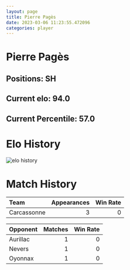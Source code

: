```yaml
---  
layout: page  
title: Pierre Pagès  
date: 2023-03-06 11:23:55.472096  
categories: player  
---
```

# Pierre Pagès

## Positions: SH

## Current elo: 94.0

## Current Percentile: 57.0

# Elo History


![elo history](history_PierrePagès.png)
# Match History


| Team        |   Appearances |   Win Rate |
|:------------|--------------:|-----------:|
| Carcassonne |             3 |          0 |

| Opponent   |   Matches |   Win Rate |
|:-----------|----------:|-----------:|
| Aurillac   |         1 |          0 |
| Nevers     |         1 |          0 |
| Oyonnax    |         1 |          0 |